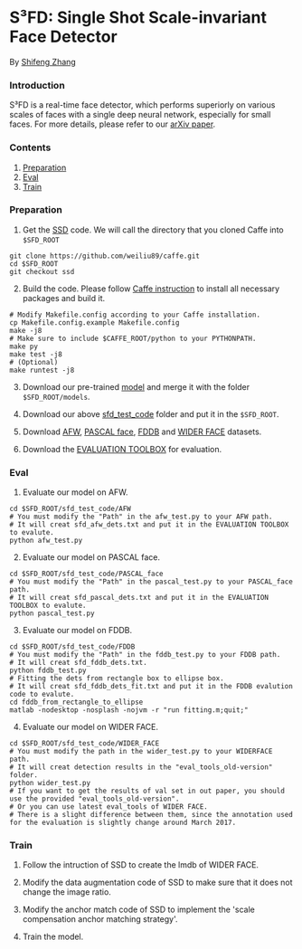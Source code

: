 # S³FD: Single Shot Scale-invariant Face Detector

By [Shifeng Zhang](http://www.cbsr.ia.ac.cn/users/sfzhang/)

### Introduction

S³FD is a real-time face detector, which performs superiorly on various scales of faces with a single deep neural network, especially for small faces. For more details, please refer to our [arXiv paper](https://arxiv.org/abs/1708.05237).


### Contents
1. [Preparation](#preparation)
2. [Eval](#eval)
3. [Train](#train)

### Preparation
1. Get the [SSD](https://github.com/weiliu89/caffe/tree/ssd) code. We will call the directory that you cloned Caffe into `$SFD_ROOT`
  ```Shell
  git clone https://github.com/weiliu89/caffe.git
  cd $SFD_ROOT
  git checkout ssd
  ```

2. Build the code. Please follow [Caffe instruction](http://caffe.berkeleyvision.org/installation.html) to install all necessary packages and build it.
  ```Shell
  # Modify Makefile.config according to your Caffe installation.
  cp Makefile.config.example Makefile.config
  make -j8
  # Make sure to include $CAFFE_ROOT/python to your PYTHONPATH.
  make py
  make test -j8
  # (Optional)
  make runtest -j8
  ```

3. Download our pre-trained [model](http://www.cbsr.ia.ac.cn/users/sfzhang/code/sfd_models.tar.gz) and merge it with the folder `$SFD_ROOT/models`.

4. Download our above [sfd_test_code](https://github.com/sfzhang15/SFD/archive/master.zip) folder and put it in the `$SFD_ROOT`.

5. Download [AFW](http://www.ics.uci.edu/~xzhu/face/), [PASCAL face](http://host.robots.ox.ac.uk/pascal/VOC/voc2012/index.html), [FDDB](http://vis-www.cs.umass.edu/fddb/index.html) and [WIDER FACE](http://mmlab.ie.cuhk.edu.hk/projects/WIDERFace/) datasets.

6. Download the [EVALUATION TOOLBOX](https://bitbucket.org/marcopede/face-eval) for evaluation.

### Eval
1. Evaluate our model on AFW.
  ```Shell
  cd $SFD_ROOT/sfd_test_code/AFW
  # You must modify the "Path" in the afw_test.py to your AFW path. 
  # It will creat sfd_afw_dets.txt and put it in the EVALUATION TOOLBOX to evalute.
  python afw_test.py
  ```

2. Evaluate our model on PASCAL face.
  ```Shell
  cd $SFD_ROOT/sfd_test_code/PASCAL_face
  # You must modify the "Path" in the pascal_test.py to your PASCAL_face path. 
  # It will creat sfd_pascal_dets.txt and put it in the EVALUATION TOOLBOX to evalute.
  python pascal_test.py
  ```

3. Evaluate our model on FDDB.
  ```Shell
  cd $SFD_ROOT/sfd_test_code/FDDB
  # You must modify the "Path" in the fddb_test.py to your FDDB path.
  # It will creat sfd_fddb_dets.txt.
  python fddb_test.py
  # Fitting the dets from rectangle box to ellipse box.
  # It will creat sfd_fddb_dets_fit.txt and put it in the FDDB evalution code to evalute.
  cd fddb_from_rectangle_to_ellipse
  matlab -nodesktop -nosplash -nojvm -r "run fitting.m;quit;"
  ```

4. Evaluate our model on WIDER FACE.
  ```Shell
  cd $SFD_ROOT/sfd_test_code/WIDER_FACE
  # You must modify the path in the wider_test.py to your WIDERFACE path. 
  # It will creat detection results in the "eval_tools_old-version" folder.
  python wider_test.py
  # If you want to get the results of val set in out paper, you should use the provided "eval_tools_old-version". 
  # Or you can use latest eval_tools of WIDER FACE.
  # There is a slight difference between them, since the annotation used for the evaluation is slightly change around March 2017.
  ```

### Train

1. Follow the intruction of SSD to create the lmdb of WIDER FACE.

2. Modify the data augmentation code of SSD to make sure that it does not change the image ratio.

3. Modify the anchor match code of SSD to implement the 'scale compensation anchor matching strategy'.

4. Train the model.
